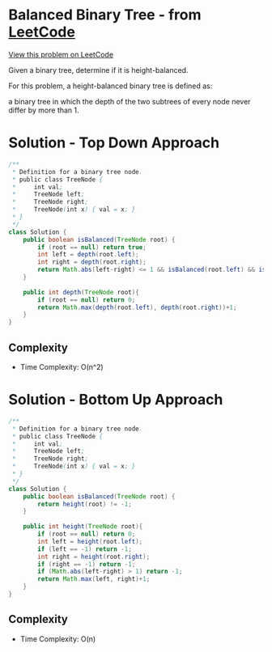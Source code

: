 # Balanced Binary Tree - from [LeetCode](https://leetcode.com)
[View this problem on LeetCode](https://leetcode.com/problems/balanced-binary-tree/description/)

Given a binary tree, determine if it is height-balanced.

For this problem, a height-balanced binary tree is defined as:

a binary tree in which the depth of the two subtrees of every node never differ by more than 1.

# Solution - Top Down Approach
```java
/**
 * Definition for a binary tree node.
 * public class TreeNode {
 *     int val;
 *     TreeNode left;
 *     TreeNode right;
 *     TreeNode(int x) { val = x; }
 * }
 */
class Solution {
    public boolean isBalanced(TreeNode root) {
        if (root == null) return true;
        int left = depth(root.left);
        int right = depth(root.right);
        return Math.abs(left-right) <= 1 && isBalanced(root.left) && isBalanced(root.right);
    }
    
    public int depth(TreeNode root){
        if (root == null) return 0;
        return Math.max(depth(root.left), depth(root.right))+1; 
    }
}
```
## Complexity
* Time Complexity: O(n^2)

# Solution - Bottom Up Approach
```java
/**
 * Definition for a binary tree node.
 * public class TreeNode {
 *     int val;
 *     TreeNode left;
 *     TreeNode right;
 *     TreeNode(int x) { val = x; }
 * }
 */
class Solution {
    public boolean isBalanced(TreeNode root) {
        return height(root) != -1;
    }
    
    public int height(TreeNode root){
        if (root == null) return 0;
        int left = height(root.left);
        if (left == -1) return -1;
        int right = height(root.right);
        if (right == -1) return -1;
        if (Math.abs(left-right) > 1) return -1;
        return Math.max(left, right)+1;
    }
}
```
## Complexity
* Time Complexity: O(n)